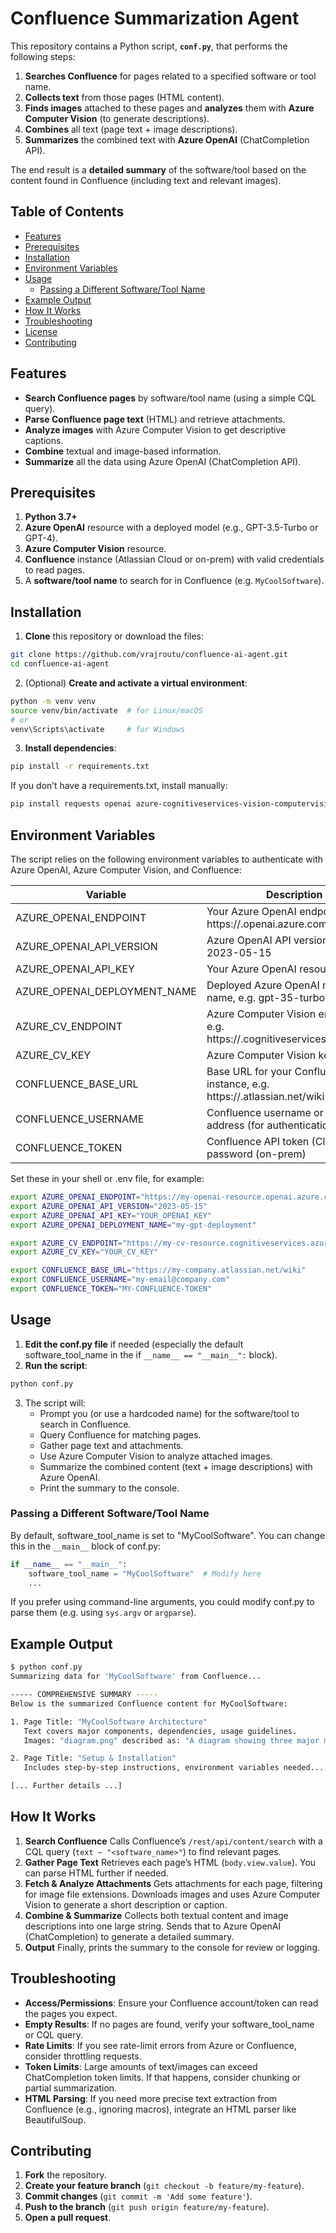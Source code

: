 # Confluence Summarization Agent

This repository contains a Python script, **`conf.py`**, that performs the following steps:

1. **Searches Confluence** for pages related to a specified software or tool name.  
2. **Collects text** from those pages (HTML content).  
3. **Finds images** attached to these pages and **analyzes** them with **Azure Computer Vision** (to generate descriptions).  
4. **Combines** all text (page text + image descriptions).  
5. **Summarizes** the combined text with **Azure OpenAI** (ChatCompletion API).

The end result is a **detailed summary** of the software/tool based on the content found in Confluence (including text and relevant images).

## Table of Contents

- [Features](#features)
- [Prerequisites](#prerequisites)
- [Installation](#installation)
- [Environment Variables](#environment-variables)
- [Usage](#usage)
  - [Passing a Different Software/Tool Name](#passing-a-different-softwaretool-name)
- [Example Output](#example-output)
- [How It Works](#how-it-works)
- [Troubleshooting](#troubleshooting)
- [License](#license)
- [Contributing](#contributing)

## Features

- **Search Confluence pages** by software/tool name (using a simple CQL query).
- **Parse Confluence page text** (HTML) and retrieve attachments.
- **Analyze images** with Azure Computer Vision to get descriptive captions.
- **Combine** textual and image-based information.
- **Summarize** all the data using Azure OpenAI (ChatCompletion API).

## Prerequisites

1. **Python 3.7+**  
2. **Azure OpenAI** resource with a deployed model (e.g., GPT-3.5-Turbo or GPT-4).  
3. **Azure Computer Vision** resource.  
4. **Confluence** instance (Atlassian Cloud or on-prem) with valid credentials to read pages.  
5. A **software/tool name** to search for in Confluence (e.g. `MyCoolSoftware`).

## Installation

1. **Clone** this repository or download the files:

```bash
git clone https://github.com/vrajroutu/confluence-ai-agent.git
cd confluence-ai-agent
```

2. (Optional) **Create and activate a virtual environment**:

```bash
python -m venv venv
source venv/bin/activate  # for Linux/macOS
# or
venv\Scripts\activate     # for Windows
```

3. **Install dependencies**:

```bash
pip install -r requirements.txt
```

If you don’t have a requirements.txt, install manually:

```bash
pip install requests openai azure-cognitiveservices-vision-computervision msrest
```

## Environment Variables

The script relies on the following environment variables to authenticate with Azure OpenAI, Azure Computer Vision, and Confluence:

| Variable                      | Description                                                      |
|-------------------------------|------------------------------------------------------------------|
| AZURE_OPENAI_ENDPOINT         | Your Azure OpenAI endpoint, e.g. https://<resource>.openai.azure.com/ |
| AZURE_OPENAI_API_VERSION      | Azure OpenAI API version, e.g. 2023-05-15                        |
| AZURE_OPENAI_API_KEY          | Your Azure OpenAI resource key                                   |
| AZURE_OPENAI_DEPLOYMENT_NAME  | Deployed Azure OpenAI model name, e.g. gpt-35-turbo or gpt-4     |
| AZURE_CV_ENDPOINT             | Azure Computer Vision endpoint, e.g. https://<cv-resource>.cognitiveservices.azure.com/ |
| AZURE_CV_KEY                  | Azure Computer Vision key                                        |
| CONFLUENCE_BASE_URL           | Base URL for your Confluence instance, e.g. https://<your-domain>.atlassian.net/wiki |
| CONFLUENCE_USERNAME           | Confluence username or email address (for authentication)        |
| CONFLUENCE_TOKEN              | Confluence API token (Cloud) or password (on-prem)               |

Set these in your shell or .env file, for example:

```bash
export AZURE_OPENAI_ENDPOINT="https://my-openai-resource.openai.azure.com/"
export AZURE_OPENAI_API_VERSION="2023-05-15"
export AZURE_OPENAI_API_KEY="YOUR_OPENAI_KEY"
export AZURE_OPENAI_DEPLOYMENT_NAME="my-gpt-deployment"

export AZURE_CV_ENDPOINT="https://my-cv-resource.cognitiveservices.azure.com/"
export AZURE_CV_KEY="YOUR_CV_KEY"

export CONFLUENCE_BASE_URL="https://my-company.atlassian.net/wiki"
export CONFLUENCE_USERNAME="my-email@company.com"
export CONFLUENCE_TOKEN="MY-CONFLUENCE-TOKEN"
```

## Usage

1. **Edit the conf.py file** if needed (especially the default software_tool_name in the if `__name__ == "__main__":` block).
2. **Run the script**:

```bash
python conf.py
```

3. The script will:
   - Prompt you (or use a hardcoded name) for the software/tool to search in Confluence.
   - Query Confluence for matching pages.
   - Gather page text and attachments.
   - Use Azure Computer Vision to analyze attached images.
   - Summarize the combined content (text + image descriptions) with Azure OpenAI.
   - Print the summary to the console.

### Passing a Different Software/Tool Name

By default, software_tool_name is set to "MyCoolSoftware". You can change this in the `__main__` block of conf.py:

```python
if __name__ == "__main__":
    software_tool_name = "MyCoolSoftware"  # Modify here
    ...
```

If you prefer using command-line arguments, you could modify conf.py to parse them (e.g. using `sys.argv` or `argparse`).

## Example Output

```bash
$ python conf.py
Summarizing data for 'MyCoolSoftware' from Confluence...

----- COMPREHENSIVE SUMMARY -----
Below is the summarized Confluence content for MyCoolSoftware:

1. Page Title: "MyCoolSoftware Architecture"
   Text covers major components, dependencies, usage guidelines.
   Images: "diagram.png" described as: "A diagram showing three major modules..."

2. Page Title: "Setup & Installation"
   Includes step-by-step instructions, environment variables needed...

[... Further details ...]
```

## How It Works

1. **Search Confluence**
   Calls Confluence’s `/rest/api/content/search` with a CQL query (`text ~ "<software_name>"`) to find relevant pages.
2. **Gather Page Text**
   Retrieves each page’s HTML (`body.view.value`). You can parse HTML further if needed.
3. **Fetch & Analyze Attachments**
   Gets attachments for each page, filtering for image file extensions. Downloads images and uses Azure Computer Vision to generate a short description or caption.
4. **Combine & Summarize**
   Collects both textual content and image descriptions into one large string. Sends that to Azure OpenAI (ChatCompletion) to generate a detailed summary.
5. **Output**
   Finally, prints the summary to the console for review or logging.

## Troubleshooting

- **Access/Permissions**: Ensure your Confluence account/token can read the pages you expect.
- **Empty Results**: If no pages are found, verify your software_tool_name or CQL query.
- **Rate Limits**: If you see rate-limit errors from Azure or Confluence, consider throttling requests.
- **Token Limits**: Large amounts of text/images can exceed ChatCompletion token limits. If that happens, consider chunking or partial summarization.
- **HTML Parsing**: If you need more precise text extraction from Confluence (e.g., ignoring macros), integrate an HTML parser like BeautifulSoup.



## Contributing

1. **Fork** the repository.
2. **Create your feature branch** (`git checkout -b feature/my-feature`).
3. **Commit changes** (`git commit -m 'Add some feature'`).
4. **Push to the branch** (`git push origin feature/my-feature`).
5. **Open a pull request**.

